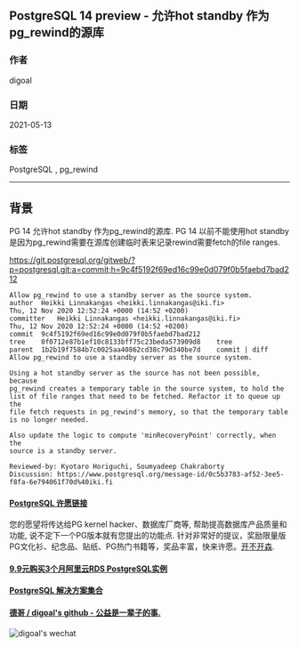 ## PostgreSQL 14 preview - 允许hot standby 作为pg_rewind的源库  
  
### 作者  
digoal  
  
### 日期  
2021-05-13   
  
### 标签  
PostgreSQL , pg_rewind  
  
----  
  
## 背景  
  
PG 14 允许hot standby 作为pg_rewind的源库. PG 14 以前不能使用hot standby是因为pg_rewind需要在源库创建临时表来记录rewind需要fetch的file ranges.   
  
https://git.postgresql.org/gitweb/?p=postgresql.git;a=commit;h=9c4f5192f69ed16c99e0d079f0b5faebd7bad212  
  
```  
Allow pg_rewind to use a standby server as the source system.  
author	Heikki Linnakangas <heikki.linnakangas@iki.fi>	  
Thu, 12 Nov 2020 12:52:24 +0000 (14:52 +0200)  
committer	Heikki Linnakangas <heikki.linnakangas@iki.fi>	  
Thu, 12 Nov 2020 12:52:24 +0000 (14:52 +0200)  
commit	9c4f5192f69ed16c99e0d079f0b5faebd7bad212  
tree	0f0712e87b1ef10c8133bff75c23beda573909d8	tree  
parent	1b2b19f7584b7c0025aa40862cd38c79d340be7d	commit | diff  
Allow pg_rewind to use a standby server as the source system.  
  
Using a hot standby server as the source has not been possible, because  
pg_rewind creates a temporary table in the source system, to hold the  
list of file ranges that need to be fetched. Refactor it to queue up the  
file fetch requests in pg_rewind's memory, so that the temporary table  
is no longer needed.  
  
Also update the logic to compute 'minRecoveryPoint' correctly, when the  
source is a standby server.  
  
Reviewed-by: Kyotaro Horiguchi, Soumyadeep Chakraborty  
Discussion: https://www.postgresql.org/message-id/0c5b3783-af52-3ee5-f8fa-6e794061f70d%40iki.fi  
```  
    
  
#### [PostgreSQL 许愿链接](https://github.com/digoal/blog/issues/76 "269ac3d1c492e938c0191101c7238216")
您的愿望将传达给PG kernel hacker、数据库厂商等, 帮助提高数据库产品质量和功能, 说不定下一个PG版本就有您提出的功能点. 针对非常好的提议，奖励限量版PG文化衫、纪念品、贴纸、PG热门书籍等，奖品丰富，快来许愿。[开不开森](https://github.com/digoal/blog/issues/76 "269ac3d1c492e938c0191101c7238216").  
  
  
#### [9.9元购买3个月阿里云RDS PostgreSQL实例](https://www.aliyun.com/database/postgresqlactivity "57258f76c37864c6e6d23383d05714ea")
  
  
#### [PostgreSQL 解决方案集合](https://yq.aliyun.com/topic/118 "40cff096e9ed7122c512b35d8561d9c8")
  
  
#### [德哥 / digoal's github - 公益是一辈子的事.](https://github.com/digoal/blog/blob/master/README.md "22709685feb7cab07d30f30387f0a9ae")
  
  
![digoal's wechat](../pic/digoal_weixin.jpg "f7ad92eeba24523fd47a6e1a0e691b59")
  
